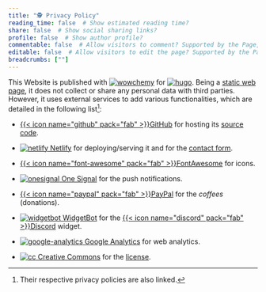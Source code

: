```yaml
---
title: "🕵️ Privacy Policy"
reading_time: false  # Show estimated reading time?
share: false  # Show social sharing links?
profile: false  # Show author profile?
commentable: false  # Allow visitors to comment? Supported by the Page, Post, and Docs content types.
editable: false  # Allow visitors to edit the page? Supported by the Page, Post, and Docs content types.
breadcrumbs: [""]
---
```


This Website is published with [<img draggable="false" class="icon" alt="wowchemy" src="/icon/wowchemy.svg">](https://wowchemy.com/) for [<img draggable="false" class="icon" alt="hugo" src="/icon/hugo.svg">](https://gohugo.io). Being a [static web page](https://en.wikipedia.org/wiki/Static_web_page), it does not collect or share any personal data with third parties. However, it uses external services to add various functionalities, which are detailed in the following list[^1]:

[^1]: Their respective privacy policies are also linked.

- [{{< icon name="github" pack="fab" >}}GitHub](https://docs.github.com/en/github/site-policy/github-privacy-statement) for hosting its [source code](https://github.com/avijitliberty/cloud-native-wiki).

- [<img draggable="false" class="icon" alt="netlify" src="/icon/netlify.svg"> Netlify](https://www.netlify.com/privacy/) for deploying/serving it and for the [contact form](/#contact).

- [{{< icon name="font-awesome" pack="fab" >}}FontAwesome](https://fontawesome.com/privacy) for icons.
- [<img draggable="false" class="icon" alt="onesignal" src="/icon/onesignal.svg"> One Signal](https://onesignal.com/privacy_policy) for the push notifications.
- [{{< icon name="paypal" pack="fab" >}}PayPal](https://www.paypal.com/es/webapps/mpp/ua/privacy-full) for the *coffees* (donations).
- [<img draggable="false" class="icon" alt="widgetbot" src="/icon/widgetbot.svg"> WidgetBot](https://widgetbot.io/privacy) for the [{{< icon name="discord" pack="fab" >}}Discord](https://discord.gg/kJqPqTJ) widget.
- [<img draggable="false" class="icon" alt="google-analytics" src="/icon/google-analytics.svg"> Google Analytics](https://marketingplatform.google.com/about/analytics/) for web analytics.
- [<img draggable="false" class="icon" alt="cc" src="/icon/cc.svg"> Creative Commons](https://creativecommons.org/privacy/) for the [license](/license).

[^2]: In order to cover the costs of the website related to domain and hosting.
